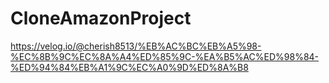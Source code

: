# CloneAmazonProject
https://velog.io/@cherish8513/%EB%AC%BC%EB%A5%98-%EC%8B%9C%EC%8A%A4%ED%85%9C-%EA%B5%AC%ED%98%84-%ED%94%84%EB%A1%9C%EC%A0%9D%ED%8A%B8
